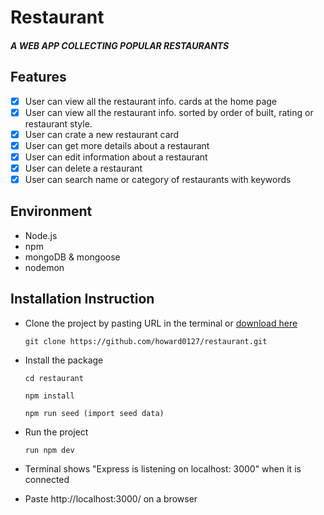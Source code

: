 # Restaurant

##### A WEB APP COLLECTING POPULAR RESTAURANTS

## Features

- [x] User can view all the restaurant info. cards at the home page
- [x] User can view all the restaurant info. sorted by order of built, rating or restaurant style.
- [x] User can crate a new restaurant card
- [x] User can get more details about a restaurant
- [x] User can edit information about a restaurant
- [x] User can delete a restaurant
- [x] User can search name or category of restaurants with keywords

## Environment

- Node.js
- npm
- mongoDB & mongoose
- nodemon

## Installation Instruction

- Clone the project by pasting URL in the terminal or [download here](https://github.com/Howard0127/Restaurant/archive/refs/heads/main.zip)

  ```
  git clone https://github.com/howard0127/restaurant.git
  ```

- Install the package

  ```
  cd restaurant
  ```

  ```
  npm install
  ```

  ```
  npm run seed (import seed data)
  ```

- Run the project
  ```
  run npm dev
  ```
- Terminal shows "Express is listening on localhost: 3000" when it is connected
- Paste http://localhost:3000/ on a browser
